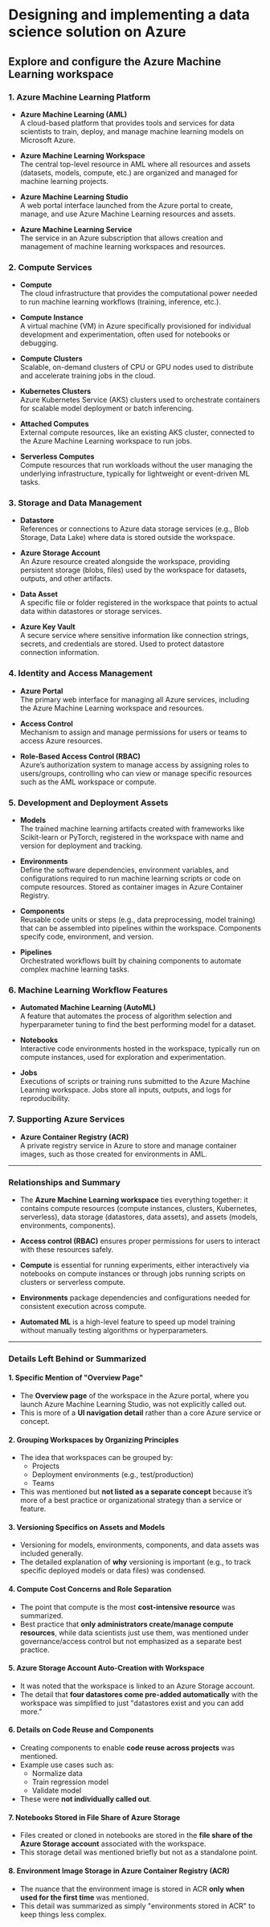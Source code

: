# Designing and implementing a data science solution on Azure

## Explore and configure the Azure Machine Learning workspace 

### 1. Azure Machine Learning Platform

- **Azure Machine Learning (AML)**  
  A cloud-based platform that provides tools and services for data scientists to train, deploy, and manage machine learning models on Microsoft Azure.

- **Azure Machine Learning Workspace**  
  The central top-level resource in AML where all resources and assets (datasets, models, compute, etc.) are organized and managed for machine learning projects.

- **Azure Machine Learning Studio**  
  A web portal interface launched from the Azure portal to create, manage, and use Azure Machine Learning resources and assets.

- **Azure Machine Learning Service**  
  The service in an Azure subscription that allows creation and management of machine learning workspaces and resources.

### 2. Compute Services

- **Compute**  
  The cloud infrastructure that provides the computational power needed to run machine learning workflows (training, inference, etc.).

- **Compute Instance**  
  A virtual machine (VM) in Azure specifically provisioned for individual development and experimentation, often used for notebooks or debugging.

- **Compute Clusters**  
  Scalable, on-demand clusters of CPU or GPU nodes used to distribute and accelerate training jobs in the cloud.

- **Kubernetes Clusters**  
  Azure Kubernetes Service (AKS) clusters used to orchestrate containers for scalable model deployment or batch inferencing.

- **Attached Computes**  
  External compute resources, like an existing AKS cluster, connected to the Azure Machine Learning workspace to run jobs.

- **Serverless Computes**  
  Compute resources that run workloads without the user managing the underlying infrastructure, typically for lightweight or event-driven ML tasks.

### 3. Storage and Data Management

- **Datastore**  
  References or connections to Azure data storage services (e.g., Blob Storage, Data Lake) where data is stored outside the workspace.

- **Azure Storage Account**  
  An Azure resource created alongside the workspace, providing persistent storage (blobs, files) used by the workspace for datasets, outputs, and other artifacts.

- **Data Asset**  
  A specific file or folder registered in the workspace that points to actual data within datastores or storage services.

- **Azure Key Vault**  
  A secure service where sensitive information like connection strings, secrets, and credentials are stored. Used to protect datastore connection information.

### 4. Identity and Access Management

- **Azure Portal**  
  The primary web interface for managing all Azure services, including the Azure Machine Learning workspace and resources.

- **Access Control**  
  Mechanism to assign and manage permissions for users or teams to access Azure resources.

- **Role-Based Access Control (RBAC)**  
  Azure’s authorization system to manage access by assigning roles to users/groups, controlling who can view or manage specific resources such as the AML workspace or compute.

### 5. Development and Deployment Assets

- **Models**  
  The trained machine learning artifacts created with frameworks like Scikit-learn or PyTorch, registered in the workspace with name and version for deployment and tracking.

- **Environments**  
  Define the software dependencies, environment variables, and configurations required to run machine learning scripts or code on compute resources. Stored as container images in Azure Container Registry.

- **Components**  
  Reusable code units or steps (e.g., data preprocessing, model training) that can be assembled into pipelines within the workspace. Components specify code, environment, and version.

- **Pipelines**  
  Orchestrated workflows built by chaining components to automate complex machine learning tasks.

### 6. Machine Learning Workflow Features

- **Automated Machine Learning (AutoML)**  
  A feature that automates the process of algorithm selection and hyperparameter tuning to find the best performing model for a dataset.

- **Notebooks**  
  Interactive code environments hosted in the workspace, typically run on compute instances, used for exploration and experimentation.

- **Jobs**  
  Executions of scripts or training runs submitted to the Azure Machine Learning workspace. Jobs store all inputs, outputs, and logs for reproducibility.

### 7. Supporting Azure Services

- **Azure Container Registry (ACR)**  
  A private registry service in Azure to store and manage container images, such as those created for environments in AML.

---

### Relationships and Summary

- The **Azure Machine Learning workspace** ties everything together: it contains compute resources (compute instances, clusters, Kubernetes, serverless), data storage (datastores, data assets), and assets (models, environments, components).

- **Access control (RBAC)** ensures proper permissions for users to interact with these resources safely.

- **Compute** is essential for running experiments, either interactively via notebooks on compute instances or through jobs running scripts on clusters or serverless compute.

- **Environments** package dependencies and configurations needed for consistent execution across compute.

- **Automated ML** is a high-level feature to speed up model training without manually testing algorithms or hyperparameters.

---

### Details Left Behind or Summarized

#### 1. Specific Mention of "Overview Page"

- The **Overview page** of the workspace in the Azure portal, where you launch Azure Machine Learning Studio, was not explicitly called out.
- This is more of a **UI navigation detail** rather than a core Azure service or concept.

#### 2. Grouping Workspaces by Organizing Principles

- The idea that workspaces can be grouped by:
  - Projects
  - Deployment environments (e.g., test/production)
  - Teams
- This was mentioned but **not listed as a separate concept** because it’s more of a best practice or organizational strategy than a service or feature.

#### 3. Versioning Specifics on Assets and Models

- Versioning for models, environments, components, and data assets was included generally.
- The detailed explanation of **why** versioning is important (e.g., to track specific deployed models or data files) was condensed.

#### 4. Compute Cost Concerns and Role Separation

- The point that compute is the most **cost-intensive resource** was summarized.
- Best practice that **only administrators create/manage compute resources**, while data scientists just use them, was mentioned under governance/access control but not emphasized as a separate best practice.

#### 5. Azure Storage Account Auto-Creation with Workspace

- It was noted that the workspace is linked to an Azure Storage account.
- The detail that **four datastores come pre-added automatically** with the workspace was simplified to just "datastores exist and you can add more."

#### 6. Details on Code Reuse and Components

- Creating components to enable **code reuse across projects** was mentioned.
- Example use cases such as:
  - Normalize data
  - Train regression model
  - Validate model
- These were **not individually called out**.

#### 7. Notebooks Stored in File Share of Azure Storage

- Files created or cloned in notebooks are stored in the **file share of the Azure Storage account** associated with the workspace.
- This storage detail was mentioned briefly but not as a standalone point.

#### 8. Environment Image Storage in Azure Container Registry (ACR)

- The nuance that the environment image is stored in ACR **only when used for the first time** was mentioned.
- This detail was summarized as simply "environments stored in ACR" to keep things less complex.
